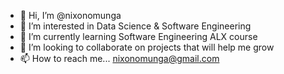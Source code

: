 - 👋 Hi, I’m @nixonomunga
- 👀 I’m interested in Data Science & Software Engineering
- 🌱 I’m currently learning Software Engineering ALX course
- 💞️ I’m looking to collaborate on projects that will help me grow
- 📫 How to reach me... nixonomunga@gmail.com

<!---
nixonomunga/nixonomunga is a ✨ special ✨ repository because its `README.md` (this file) appears on your GitHub profile.
You can click the Preview link to take a look at your changes.
--->
